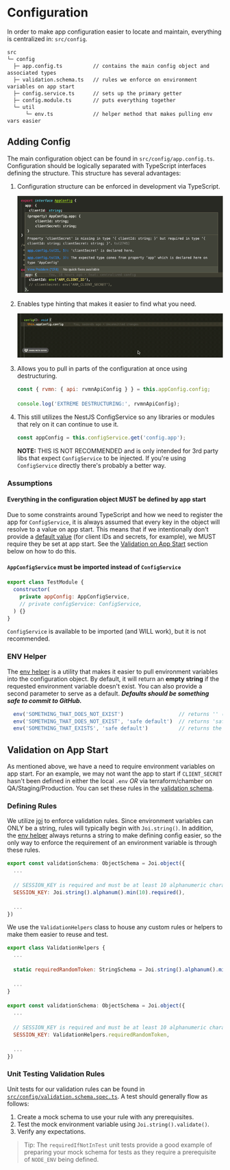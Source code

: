 # Configuration

In order to make app configuration easier to locate and maintain, everything is centralized in: `src/config`.

```
src
└─ config
  ├─ app.config.ts          // contains the main config object and associated types
  ├─ validation.schema.ts   // rules we enforce on environment variables on app start
  ├─ config.service.ts      // sets up the primary getter
  ├─ config.module.ts       // puts everything together
  └─ util
      └─ env.ts             // helper method that makes pulling env vars easier
```

## Adding Config

The main configuration object can be found in `src/config/app.config.ts`. Configuration should be logically separated with TypeScript interfaces defining the structure. This structure has several advantages:

1. Configuration structure can be enforced in development via TypeScript.

   ![](./images/typescript-error.png)

1. Enables type hinting that makes it easier to find what you need.

   ![](./images/type-hint.gif)

1. Allows you to pull in parts of the configuration at once using destructuring.

   ```js
   const { rvmn: { api: rvmnApiConfig } } = this.appConfig.config;

   console.log('EXTREME DESTRUCTURING:', rvmnApiConfig);
   ```

1. This still utilizes the NestJS ConfigService so any libraries or modules that rely on it can continue to use it.

   ```js
   const appConfig = this.configService.get('config.app');
   ```

   **NOTE:** THIS IS NOT RECOMMENDED and is only intended for 3rd party libs that expect `ConfigService` to be injected. If you're using `ConfigService` directly there's probably a better way.

### Assumptions

#### Everything in the configuration object MUST be defined by app start

Due to some constraints around TypeScript and how we need to register the app for `ConfigService`, it is always assumed that every key in the object will resolve to a value on app start. This means that if we intentionally don't provide a [default value](#env-helper) (for client IDs and secrets, for example), we MUST require they be set at app start. See the [Validation on App Start](#validation-on-app-start) section below on how to do this.

#### `AppConfigService` must be imported instead of `ConfigService`

```js
export class TestModule {
  constructor(
    private appConfig: AppConfigService,
    // private configService: ConfigService,
  ) {}
}
```

`ConfigService` is available to be imported (and WILL work), but it is not recommended.

### ENV Helper

The [env helper](../../src/config/util/env.ts) is a utility that makes it easier to pull environment variables into the configuration object. By default, it will return an **empty string** if the requested environment variable doesn't exist. You can also provide a second parameter to serve as a default. **_Defaults should be something safe to commit to GitHub._**

```js
  env('SOMETHING_THAT_DOES_NOT_EXIST')                  // returns '' (empty string)
  env('SOMETHING_THAT_DOES_NOT_EXIST', 'safe default')  // returns 'safe default'
  env('SOMETHING_THAT_EXISTS', 'safe default')          // returns the value of SOMETHING_THAT_EXISTS
```

## Validation on App Start

As mentioned above, we have a need to require environment variables on app start. For an example, we may not want the app to start if `CLIENT_SECRET` hasn't been defined in either the local `.env` _OR_ via terraform/chamber on QA/Staging/Production. You can set these rules in the [validation schema](../../src/config/validation.schema.ts).

### Defining Rules

We utilize [joi](https://joi.dev/api/?v=17.4.0#example) to enforce validation rules. Since environment variables can ONLY be a string, rules will typically begin with `Joi.string()`. In addition, the [env helper](#env-helper) always returns a string to make defining config easier, so the only way to enforce the requirement of an environment variable is through these rules.

```js
export const validationSchema: ObjectSchema = Joi.object({
  ...

  // SESSION_KEY is required and must be at least 10 alphanumeric characters
  SESSION_KEY: Joi.string().alphanum().min(10).required(),

  ...
})
```

We use the `ValidationHelpers` class to house any custom rules or helpers to make them easier to reuse and test.

```js
export class ValidationHelpers {
  ...

  static requiredRandomToken: StringSchema = Joi.string().alphanum().min(10).required(),

  ...
}

export const validationSchema: ObjectSchema = Joi.object({
  ...

  // SESSION_KEY is required and must be at least 10 alphanumeric characters
  SESSION_KEY: ValidationHelpers.requiredRandomToken,

  ...
})
```

### Unit Testing Validation Rules

Unit tests for our validation rules can be found in [`src/config/validation.schema.spec.ts`](../../src/config/validation.schema.spec.ts). A test should generally flow as follows:

1. Create a mock schema to use your rule with any prerequisites.
1. Test the mock environment variable using `Joi.string().validate()`.
1. Verify any expectations.

> Tip: The `requiredIfNotInTest` unit tests provide a good example of preparing your mock schema for tests as they require a prerequisite of `NODE_ENV` being defined.
